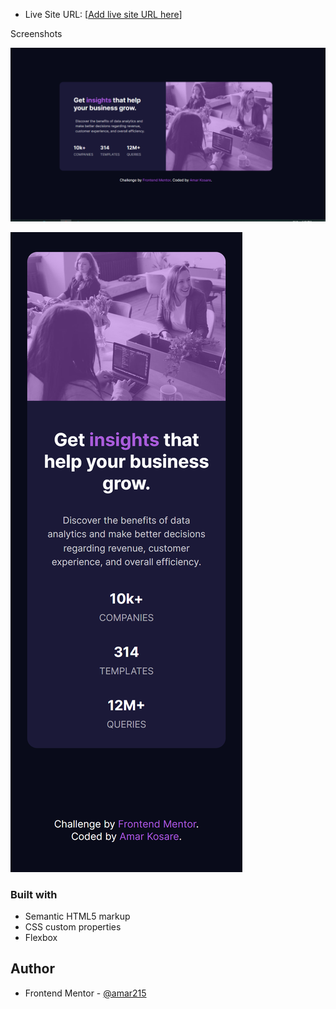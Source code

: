 - Live Site URL: [[Add live site URL here](https://stats-preview-card-component-ak.netlify.app/)]


Screenshots

![Screenshot of Project desktop](images/Screenshot%20(58).png)

![Screenshot of Project Mobile](images/stats%20challenge%20mobile.png)




### Built with

- Semantic HTML5 markup
- CSS custom properties
- Flexbox


## Author

- Frontend Mentor - [@amar215](https://www.frontendmentor.io/profile/amar215)

